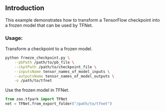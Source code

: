 ## Introduction

This example demonstrates how to transform a TensorFlow checkpoint into a frozen model that can
 be used by TFNet.

### Usage:

Transform a checkpoint to a frozen model.

```bash
python freeze_checkpoint.py \
    --pbPath /path/to/pb_file \
    --ckptPath /path/to/checkpoint_file \
    --inputsName tensor_names_of_model_inputs \
    --outputsName tensor_names_of_model_outputs \
    -o /path/to/tfnet
```

Use the frozen model in TFNet.

```python
from zoo.tfpark import TFNet
net = TFNet.from_export_folder("/path/to/tfnet")
```